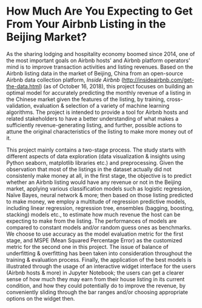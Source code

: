 # How Much Are You Expecting to Get From Your Airbnb Listing in the Beijing Market?

As the sharing lodging and hospitality economy boomed since 2014, one of the most important goals on Airbnb hosts' and Airbnb platform operators' mind is to improve transaction activities and listing revenues. Based on the Airbnb listing data in the market of Beijing, China from an open-source Airbnb data collection platform, *Inside Airbnb* (http://insideairbnb.com/get-the-data.html) (as of October 16, 2018), this project focuses on building an optimal model for accurately predicting the monthly revenue of a listing in the Chinese market given the features of the listing, by training, cross-validation, evaluation & selection of a variety of machine learning algorithms. The project is intended to provide a tool for Airbnb hosts and related stakeholders to have a better understanding of what makes a sufficiently revenue-generating listing, and further, possible actions to attune the original characteristics of the listing to make more money out of it.

This project mainly contains a two-stage process. The study starts with different aspects of data exploration (data visualization & insights using Python seaborn, matplotlib libraries etc.) and preprocessing. Given the observation that most of the listings in the dataset actually did not consistenly make money at all, in the first stage, the objective is to predict whether an Airbnb listing would have any revenue or not in the Beijing market, applying various classification models such as logistic regression, Naïve Bayes, neural network & more; then based on those listing predicted to make money, we employ a multitude of regression predictive models, including linear regression, regression tree, ensembles (bagging, boosting, stacking) models etc., to estimate how much revenue the host can be expecting to make from the listing. The performances of models are compared to constant models and/or random guess ones as benchmarks. We choose to use accuracy as the model evaluation metric for the first stage, and MSPE (Mean Squared Percentage Error) as the customized metric for the second one in this project. The issue of balance of underfitting & overfitting has been taken into consideration throughout the training & evaluation process. Finally, the application of the best models is illustrated through the usage of an interactive widget interface for the users (Airbnb hosts & more) in Jupyter Notebook; the users can get a clearer sense of how much they may earn from their house listing in its current condition, and how they could potentially do to improve the revenue, by conveniently sliding through the bar ranges and/or choosing appropriate options on the widget then.

